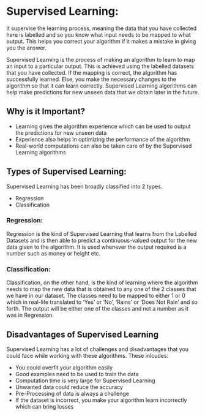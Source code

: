 # Supervised Learning:
It supervise the learning process, meaning the data that you have collected here is labelled and so you know what input needs to be mapped to what output. 
This helps you correct your algorithm if it makes a mistake in giving you the answer.

Supervised Learning is the process of making an algorithm to learn to map an input to a particular output. This is achieved using the labelled datasets that you have collected. If the mapping is correct, the algorithm has successfully learned. 
Else, you make the necessary changes to the algorithm so that it can learn correctly. 
Supervised Learning algorithms can help make predictions for new unseen data that we obtain later in the future. 

## Why is it Important? 
- Learning gives the algorithm experience which can be used to output the predictions for new unseen data
- Experience also helps in optimizing the performance of the algorithm
- Real-world computations can also be taken care of by the Supervised Learning algorithms

## Types of Supervised Learning:
Supervised Learning has been broadly classified into 2 types.

- Regression
- Classification

### Regression:
Regression is the kind of Supervised Learning that learns from the Labelled Datasets and is then able to predict a continuous-valued output for the new data given to the algorithm. 
It is used whenever the output required is a number such as money or height etc. 

### Classification:
Classification, on the other hand, is the kind of learning where the algorithm needs to map the new data that is obtained to any one of the 2 classes that we have in our dataset. The classes need to be mapped to either 1 or 0 which in real-life translated to ‘Yes’ or ‘No’, ‘Rains’ or ‘Does Not Rain’ and so forth.
The output will be either one of the classes and not a number as it was in Regression.

## Disadvantages of Supervised Learning
Supervised Learning has a lot of challenges and disadvantages that you could face while working with these algorithms. 
These inlcudes: 
- You could overfit your algorithm easily
- Good examples need to be used to train the data
- Computation time is very large for Supervised Learning
- Unwanted data could reduce the accuracy
- Pre-Processing of data is always a challenge
- If the dataset is incorrect, you make your algorithm learn incorrectly which can bring losses
